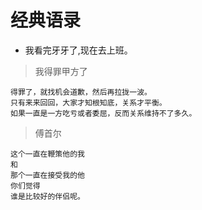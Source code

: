 # 经典语录  

* 我看完牙牙了,现在去上班。

> 我得罪甲方了

```text
得罪了，就找机会道歉，然后再拉拢一波。
只有来来回回，大家才知根知底，关系才平衡。
如果一直是一方吃亏或者委屈，反而关系维持不了多久。
```

> 傅首尔

``` text
这个一直在鞭策他的我
和
那个一直在接受我的他
你们觉得
谁是比较好的伴侣呢。
```
